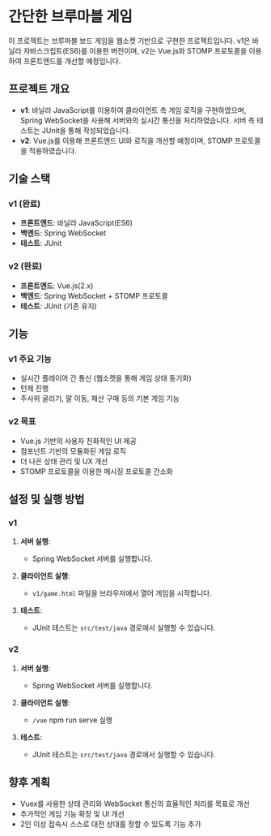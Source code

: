# 간단한 브루마블 게임

이 프로젝트는 브루마블 보드 게임을 웹소켓 기반으로 구현한 프로젝트입니다. 
v1은 바닐라 자바스크립트(ES6)를 이용한 버전이며, v2는 Vue.js와 STOMP 프로토콜을 이용하여 프론트엔드를 개선할 예정입니다.

## 프로젝트 개요

- **v1**: 바닐라 JavaScript를 이용하여 클라이언트 측 게임 로직을 구현하였으며, Spring WebSocket을 사용해 서버와의 실시간 통신을 처리하였습니다. 서버 측 테스트는 JUnit을 통해 작성되었습니다.
- **v2**: Vue.js를 이용해 프론트엔드 UI와 로직을 개선할 예정이며, STOMP 프로토콜을 적용하였습니다.

## 기술 스택

### v1 (완료)
- **프론트엔드**: 바닐라 JavaScript(ES6)
- **백엔드**: Spring WebSocket
- **테스트**: JUnit

### v2 (완료)
- **프론트엔드**: Vue.js(2.x)
- **백엔드**: Spring WebSocket + STOMP 프로토콜
- **테스트**: JUnit (기존 유지)

## 기능

### v1 주요 기능
- 실시간 플레이어 간 통신 (웹소켓을 통해 게임 상태 동기화)
- 턴제 진행
- 주사위 굴리기, 말 이동, 재산 구매 등의 기본 게임 기능

### v2 목표
- Vue.js 기반의 사용자 친화적인 UI 제공
- 컴포넌트 기반의 모듈화된 게임 로직
- 더 나은 상태 관리 및 UX 개선
- STOMP 프로토콜을 이용한 메시징 프로토콜 간소화

## 설정 및 실행 방법

### v1
1. **서버 실행**:
    - Spring WebSocket 서버를 실행합니다.

2. **클라이언트 실행**:
    - `v1/game.html` 파일을 브라우저에서 열어 게임을 시작합니다.

3. **테스트**:
    - JUnit 테스트는 `src/test/java` 경로에서 실행할 수 있습니다.

### v2
1. **서버 실행**:
   - Spring WebSocket 서버를 실행합니다.

2. **클라이언트 실행**:
   - `/vue` npm run serve 실행

3. **테스트**:
   - JUnit 테스트는 `src/test/java` 경로에서 실행할 수 있습니다.

## 향후 계획
- Vuex를 사용한 상태 관리와 WebSocket 통신의 효율적인 처리를 목표로 개선
- 추가적인 게임 기능 확장 및 UI 개선
- 2인 이상 접속시 스스로 대전 상대를 정할 수 있도록 기능 추가